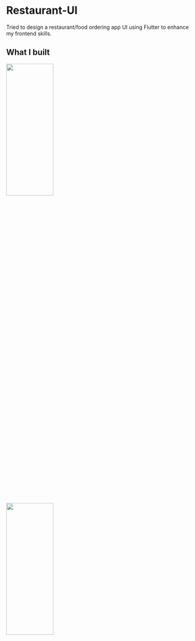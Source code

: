 # Restaurant-UI

Tried to design a restaurant/food ordering app UI using Flutter to enhance my frontend skills.

## What I built 

<img src="https://user-images.githubusercontent.com/61904667/149659881-a2e493a3-3101-464c-90ea-d3b4ca4502cd.jpg" height="30%" width="50%">
<img src="https://user-images.githubusercontent.com/61904667/149815031-1e321093-20b3-42c2-a2cd-668d1e5679be.png" height="30%" width="50%">